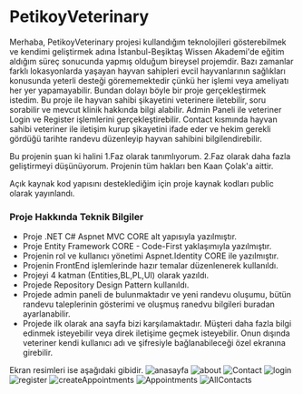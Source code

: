 # PetikoyVeterinary
Merhaba, PetikoyVeterinary projesi kullandığım teknolojileri gösterebilmek ve kendimi geliştirmek adına İstanbul-Beşiktaş Wissen Akademi'de eğitim aldığım süreç sonucunda yapmış olduğum bireysel projemdir.
Bazı zamanlar farklı lokasyonlarda yaşayan hayvan sahipleri evcil hayvanlarının sağlıkları konusunda yeterli desteği görememektedir çünkü her işlemi veya ameliyatı her yer yapamayabilir. Bundan dolayı böyle bir proje gerçekleştirmek istedim. Bu proje ile hayvan sahibi şikayetini veterinere iletebilir, soru sorabilir ve mevcut klinik hakkında bilgi alabilir. Admin Paneli ile veteriner Login ve Register işlemlerini gerçekleştirebilir. Contact kısmında hayvan sahibi veteriner ile iletişim kurup şikayetini ifade eder ve hekim gerekli gördüğü tarihte randevu düzenleyip hayvan sahibini bilgilendirebilir. 

Bu projenin şuan ki halini 1.Faz olarak tanımlıyorum. 2.Faz olarak daha fazla geliştirmeyi düşünüyorum.
Projenin tüm hakları ben Kaan Çolak'a aittir. 

Açık kaynak kod yapısını desteklediğim için proje kaynak kodları public olarak yayınlandı. 
### Proje Hakkında Teknik Bilgiler

- Proje .NET C# Aspnet MVC CORE alt yapısıyla yazılmıştır.
- Proje Entity Framework CORE - Code-First yaklaşımıyla yazılmıştır.
- Projenin rol ve kullanıcı yönetimi Aspnet.Identity CORE ile yazılmıştır.
- Projenin FrontEnd işlemlerinde hazır temalar düzenlenerek kullanıldı.
- Projeyi 4 katman (Entities,BL,PL,UI) olarak yazıldı.
- Projede Repository Design Pattern kullanıldı.
- Projede admin paneli de bulunmaktadır ve yeni randevu oluşumu, bütün randevu taleplerinin gösterimi ve oluşmuş ranedvu bilgileri buradan ayarlanabilir.
- Projede ilk olarak ana sayfa bizi karşılamaktadır. Müşteri daha fazla bilgi edinmek isteyebilir veya direk iletişime geçmek isteyebilir. Onun dışında veteriner kendi kullanıcı adı ve şifresiyle bağlanabileceği özel ekranına girebilir. 

Ekran resimleri ise aşağıdaki gibidir.
![anasayfa](https://github.com/kaanxcolak/PetikoyVeterinary/assets/75448807/6d671108-aaad-4595-b4bf-6476495974c0)
![about](https://github.com/kaanxcolak/PetikoyVeterinary/assets/75448807/84aa3ade-a30d-4a91-8848-e6a480b8576b)
![Contact ](https://github.com/kaanxcolak/PetikoyVeterinary/assets/75448807/a2029e5a-e9a6-4d0a-88a1-631efa943f7a)
![login](https://github.com/kaanxcolak/PetikoyVeterinary/assets/75448807/fe9f6fce-d73a-4cec-a637-7234f5a40b2c)
![register](https://github.com/kaanxcolak/PetikoyVeterinary/assets/75448807/60a12438-cbbd-476e-b44a-d825e97e9771)
![createAppointments](https://github.com/kaanxcolak/PetikoyVeterinary/assets/75448807/e73de532-7f51-487b-bba5-8eda385817ab)
![Appointments](https://github.com/kaanxcolak/PetikoyVeterinary/assets/75448807/1b2440e0-ad3e-45e1-98fc-d5f830924935)
![AllContacts](https://github.com/kaanxcolak/PetikoyVeterinary/assets/75448807/58482c04-b7a6-4f38-af41-64b201a1ea7b)

